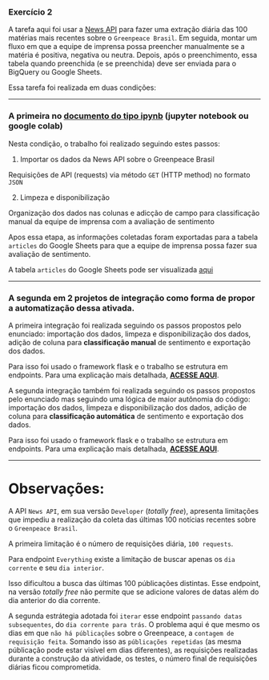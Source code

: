### Exercício 2

A tarefa aqui foi usar a [News API](https://newsapi.org/) para fazer uma extração diária das 100 matérias mais recentes sobre o `Greenpeace Brasil`. Em seguida, montar um fluxo em que a equipe de imprensa possa preencher manualmente se a matéria é positiva, negativa ou neutra. Depois, após o preenchimento, essa tabela quando preenchida (e se preenchida) deve ser enviada para o BigQuery ou Google Sheets. 

Essa tarefa foi realizada em duas condições:

______________
### A primeira no [documento do tipo ipynb](https://github.com/renatogcruz/atv_greenpeace/blob/main/atv_2/atv_2.ipynb) (jupyter notebook ou google colab) 

Nesta condição, o trabalho foi realizado seguindo estes passos:

1. Importar os dados da News API sobre o Greenpeace Brasil

Requisições de API (requests) via método `GET` (HTTP method) no formato `JSON`

2. Limpeza e disponibilização

Organização dos dados nas colunas e adicção de campo para classificação manual da equipe de imprensa com a avaliação de sentimento

Apos essa etapa, as informações coletadas foram exportadas para a tabela `articles` do Google Sheets para que a equipe de imprensa possa fazer sua avaliação de sentimento.

A tabela `articles` do Google Sheets pode ser visualizada [aqui](https://docs.google.com/spreadsheets/d/1-UeC6co2I1DSfTmQACf7euOJRKHsRX_jUagSmdavCZo/edit)


______________
### A segunda em 2 projetos de integração como forma de propor a automatização dessa ativada.

A primeira integração foi realizada seguindo os passos propostos pelo enunciado: importação dos dados, limpeza e disponibilização dos dados, adição de coluna para **classificação manual** de sentimento e exportação dos dados.

Para isso foi usado o framework flask e o trabalho se estrutura em endpoints. Para uma explicação mais detalhada, **[ACESSE AQUI](https://github.com/renatogcruz/atv_greenpeace/tree/main/atv_2/etl_articles)**.


A segunda integração também foi realizada seguindo os passos propostos pelo enunciado mas seguindo uma lógica de maior autônomia do código: importação dos dados, limpeza e disponibilização dos dados, adição de coluna para **classificação automática** de sentimento e exportação dos dados.

Para isso foi usado o framework flask e o trabalho se estrutura em endpoints. Para uma explicação mais detalhada, **[ACESSE AQUI](https://github.com/renatogcruz/atv_greenpeace/tree/main/atv_2/sentiment_classification)**.


______________

# Observações:

A API `News API`, em sua versão `Developer` (*totally free*), apresenta limitações que impediu a realização da coleta das últimas 100 notícias recentes sobre o `Greenpeace Brasil`.

A primeira limitação é o número de requisições diária, `100 requests`. 

Para endpoint `Everything` existe a limitação de buscar apenas os `dia corrente` e seu `dia interior`. 

Isso dificultou a busca das últimas 100 públicações distintas. Esse endpoint, na versão *totally free* não permite que se adicione valores de datas além do dia anterior do dia corrente.

A segunda estrátegia adotada foi `iterar` esse endpoint `passando datas subsequentes`, do `dia corrente para trás`. O problema aqui é que mesmo os dias em que `não há públicações` sobre o Greenpeace, a `contagem de requisição feita`. Somando isso as `públicações repetidas` (as mesma públicação pode estar visível em dias diferentes), as requisições realizadas durante a construção da atividade, os testes, o número final de requisições diárias ficou comprometida.




